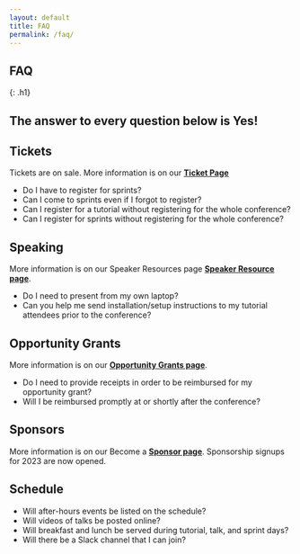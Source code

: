 ```yaml
---
layout: default
title: FAQ
permalink: /faq/
---
```


## FAQ
{: .h1}

## The answer to every question below is Yes!

## Tickets
Tickets are  on sale. More information is on our **[Ticket Page](/ticket)**
- Do I have to register for sprints?
- Can I come to sprints even if I forgot to register?
- Can I register for a tutorial without registering for the whole conference?
- Can I register for sprints without registering for the whole conference?
## Speaking
More information is on our Speaker Resources page **[Speaker Resource page](/talks)**.

- Do I need to present from my own laptop?
- Can you help me send installation/setup instructions to my tutorial attendees prior to the conference?
## Opportunity Grants
More information is on our  **[Opportunity Grants page](/opportunity-grant)**.

- Do I need to provide receipts in order to be reimbursed for my opportunity grant?
- Will I be reimbursed promptly at or shortly after the conference?

## Sponsors
More information is on our Become a **[Sponsor page](/sponsors)**. Sponsorship signups for 2023 are now opened.
## Schedule

- Will after-hours events be listed on the schedule?
- Will videos of talks be posted online?
- Will breakfast and lunch be served during tutorial, talk, and sprint days?
- Will there be a Slack channel that I can join?